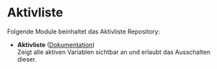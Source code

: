 # Aktivliste

Folgende Module beinhaltet das Aktivliste Repository:

- __Aktivliste__ ([Dokumentation](Aktivliste))  
	Zeigt alle aktiven Variablen sichtbar an und erlaubt das Ausschalten dieser.

